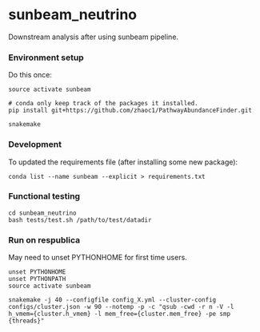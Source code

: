 # sunbeam_neutrino
Downstream analysis after using sunbeam pipeline.

### Environment setup
Do this once:
```
source activate sunbeam

# conda only keep track of the packages it installed. 
pip install git+https://github.com/zhaoc1/PathwayAbundanceFinder.git

snakemake
```

### Development

To updated the requirements file (after installing some new package):
```
conda list --name sunbeam --explicit > requirements.txt
```

### Functional testing

```
cd sunbeam_neutrino
bash tests/test.sh /path/to/test/datadir

```

### Run on respublica

May need to unset PYTHONHOME for first time users.

```
unset PYTHONHOME
unset PYTHONPATH
source activate sunbeam

snakemake -j 40 --configfile config_X.yml --cluster-config configs/cluster.json -w 90 --notemp -p -c "qsub -cwd -r n -V -l h_vmem={cluster.h_vmem} -l mem_free={cluster.mem_free} -pe smp {threads}"

```
